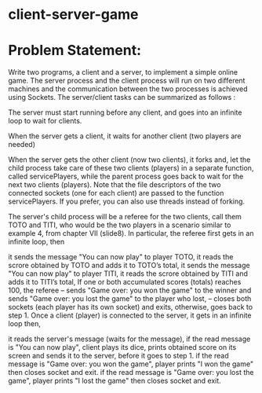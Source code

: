 # client-server-game

# Problem Statement:

Write two programs, a client and a server, to implement a simple online game. The server process and the client process will run on two different machines and the communication between the two processes is achieved using Sockets. The server/client tasks can be summarized as follows :

The server must start running before any client, and goes into an infinite loop to wait for clients.

When the server gets a client, it waits for another client (two players are needed)

When the server gets the other client (now two clients), it forks and, let the child process take care of these two clients (players) in a separate function, called servicePlayers, while the parent process goes back to wait for the next two clients (players). Note that the file descriptors of the two connected sockets (one for each client) are passed to the function servicePlayers. If you prefer, you can also use threads instead of forking.

The server's child process will be a referee for the two clients, call them TOTO and TITI, who would be the two players in a scenario similar to example 4, from chapter VII (slide8). In particular, the referee first gets in an infinite loop, then

it sends the message "You can now play" to player TOTO,
it reads the scrore obtained by TOTO and adds it to TOTO’s total,
it sends the message "You can now play" to player TITI,
it reads the scrore obtained by TITI and adds it to TITI’s total,
If one or both accumulated scores (totals) reaches 100, the referee – sends "Game over: you won the game" to the winner and sends "Game over: you lost the game" to the player who lost, – closes both sockets (each player has its own socket) and exits,
otherwise, goes back to step 1.
Once a client (player) is connected to the server, it gets in an infinite loop then,

it reads the server's message (waits for the message),
if the read message is "You can now play", client plays its dice, prints obtained score on its screen and sends it to the server, before it goes to step 1.
if the read message is "Game over: you won the game", player prints "I won the game" then closes socket and exit.
if the read message is "Game over: you lost the game", player prints "I lost the game" then closes socket and exit.
